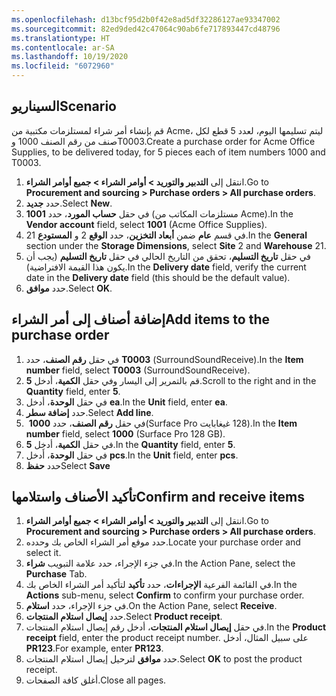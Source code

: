 ```yaml
---
ms.openlocfilehash: d13bcf95d2b0f42e8ad5df32286127ae93347002
ms.sourcegitcommit: 82ed9ded42c47064c90ab6fe717893447cd48796
ms.translationtype: HT
ms.contentlocale: ar-SA
ms.lasthandoff: 10/19/2020
ms.locfileid: "6072960"
---
```



## <a name="scenario"></a><span data-ttu-id="4e4f3-101">السيناريو</span><span class="sxs-lookup"><span data-stu-id="4e4f3-101">Scenario</span></span>
<span data-ttu-id="4e4f3-102">قم بإنشاء أمر شراء لمستلزمات مكتبية من Acme، ليتم تسليمها اليوم، لعدد 5 قطع لكل صنف من رقم الصنف 1000 وT0003.</span><span class="sxs-lookup"><span data-stu-id="4e4f3-102">Create a purchase order for Acme Office Supplies, to be delivered today, for 5 pieces each of item numbers 1000 and T0003.</span></span>


1.  <span data-ttu-id="4e4f3-103">انتقل إلى **التدبير والتوريد > أوامر الشراء > جميع أوامر الشراء**.</span><span class="sxs-lookup"><span data-stu-id="4e4f3-103">Go to **Procurement and sourcing > Purchase orders > All purchase orders**.</span></span>
1.  <span data-ttu-id="4e4f3-104">حدد **جديد‎**.</span><span class="sxs-lookup"><span data-stu-id="4e4f3-104">Select **New**.</span></span>
1.  <span data-ttu-id="4e4f3-105">في حقل **حساب المورد**، حدد **1001** (مستلزمات المكاتب من Acme).</span><span class="sxs-lookup"><span data-stu-id="4e4f3-105">In the **Vendor account** field, select **1001** (Acme Office Supplies).</span></span>
2.  <span data-ttu-id="4e4f3-106">في قسم **عام** ضمن **أبعاد التخزين**، حدد **الوقع** 2 و **المستودع** 21.</span><span class="sxs-lookup"><span data-stu-id="4e4f3-106">In the **General** section under the **Storage Dimensions**, select **Site** 2 and **Warehouse** 21.</span></span>
1.  <span data-ttu-id="4e4f3-107">في حقل **تاريخ التسليم**، تحقق من التاريخ الحالي في حقل **تاريخ التسليم** (يجب أن يكون هذا القيمة الافتراضية).</span><span class="sxs-lookup"><span data-stu-id="4e4f3-107">In the **Delivery date** field, verify the current date in the **Delivery date**    field (this should be the default value).</span></span>
1.  <span data-ttu-id="4e4f3-108">حدد **موافق**.</span><span class="sxs-lookup"><span data-stu-id="4e4f3-108">Select **OK**.</span></span>


## <a name="add-items-to-the-purchase-order"></a><span data-ttu-id="4e4f3-109">إضافة أصناف إلى أمر الشراء</span><span class="sxs-lookup"><span data-stu-id="4e4f3-109">Add items to the purchase order</span></span>

1.  <span data-ttu-id="4e4f3-110">في حقل **رقم الصنف**، حدد **T0003** (‏SurroundSoundReceive).</span><span class="sxs-lookup"><span data-stu-id="4e4f3-110">In the **Item number** field, select **T0003** (SurroundSoundReceive).</span></span>
1.  <span data-ttu-id="4e4f3-111">قم بالتمرير إلى اليسار وفي حقل **الكمية**، أدخل **5**.</span><span class="sxs-lookup"><span data-stu-id="4e4f3-111">Scroll to the right and in the **Quantity** field, enter **5**.</span></span>
1.  <span data-ttu-id="4e4f3-112">في حقل **الوحدة**، أدخل **ea**.</span><span class="sxs-lookup"><span data-stu-id="4e4f3-112">In the **Unit** field, enter **ea**.</span></span>
1. <span data-ttu-id="4e4f3-113">حدد **إضافة سطر**.</span><span class="sxs-lookup"><span data-stu-id="4e4f3-113">Select **Add line**.</span></span>
1. <span data-ttu-id="4e4f3-114">في حقل **رقم الصنف**، حدد **1000** ‏(Surface Pro ‏128 غيغابايت).</span><span class="sxs-lookup"><span data-stu-id="4e4f3-114">In the **Item number** field, select **1000** (Surface Pro 128 GB).</span></span>
1. <span data-ttu-id="4e4f3-115">في حقل **الكمية**، أدخِل **5**.</span><span class="sxs-lookup"><span data-stu-id="4e4f3-115">In the **Quantity** field, enter **5**.</span></span>
1. <span data-ttu-id="4e4f3-116">في حقل **الوحدة**، أدخل **pcs**.</span><span class="sxs-lookup"><span data-stu-id="4e4f3-116">In the **Unit** field, enter **pcs**.</span></span>
1. <span data-ttu-id="4e4f3-117">حدد **حفظ**</span><span class="sxs-lookup"><span data-stu-id="4e4f3-117">Select **Save**</span></span>


## <a name="confirm-and-receive-items"></a><span data-ttu-id="4e4f3-118">تأكيد الأصناف واستلامها</span><span class="sxs-lookup"><span data-stu-id="4e4f3-118">Confirm and receive items</span></span>


1. <span data-ttu-id="4e4f3-119">انتقل إلى **التدبير والتوريد > أوامر الشراء > جميع أوامر الشراء**.</span><span class="sxs-lookup"><span data-stu-id="4e4f3-119">Go to **Procurement and sourcing > Purchase orders > All purchase orders**.</span></span>
1. <span data-ttu-id="4e4f3-120">حدد موقع أمر الشراء الخاص بك وحدده.</span><span class="sxs-lookup"><span data-stu-id="4e4f3-120">Locate your purchase order and select it.</span></span> 
1. <span data-ttu-id="4e4f3-121">في جزء الإجراء، حدد علامة التبويب **شراء**.</span><span class="sxs-lookup"><span data-stu-id="4e4f3-121">In the Action Pane, select the **Purchase** Tab.</span></span>
1. <span data-ttu-id="4e4f3-122">في القائمة الفرعية **الإجراءات**، حدد **تأكيد** لتأكيد أمر الشراء الخاص بك.</span><span class="sxs-lookup"><span data-stu-id="4e4f3-122">In the **Actions** sub-menu, select **Confirm** to confirm your purchase order.</span></span>
1. <span data-ttu-id="4e4f3-123">في جزء الإجراء، حدد **استلام**.</span><span class="sxs-lookup"><span data-stu-id="4e4f3-123">On the Action Pane, select **Receive**.</span></span>
1. <span data-ttu-id="4e4f3-124">حدد **إيصال استلام المنتجات**.</span><span class="sxs-lookup"><span data-stu-id="4e4f3-124">Select **Product receipt**.</span></span>
1. <span data-ttu-id="4e4f3-125">في حقل **إيصال استلام المنتجات**، أدخل رقم إيصال استلام المنتجات.</span><span class="sxs-lookup"><span data-stu-id="4e4f3-125">In the **Product receipt** field, enter the product receipt number.</span></span>    <span data-ttu-id="4e4f3-126">على سبيل المثال، أدخل **PR123**.</span><span class="sxs-lookup"><span data-stu-id="4e4f3-126">For example, enter **PR123**.</span></span>
1. <span data-ttu-id="4e4f3-127">حدد **موافق** لترحيل إيصال استلام المنتجات.</span><span class="sxs-lookup"><span data-stu-id="4e4f3-127">Select **OK** to post the product receipt.</span></span>
1. <span data-ttu-id="4e4f3-128">أغلق كافة الصفحات.</span><span class="sxs-lookup"><span data-stu-id="4e4f3-128">Close all pages.</span></span>

